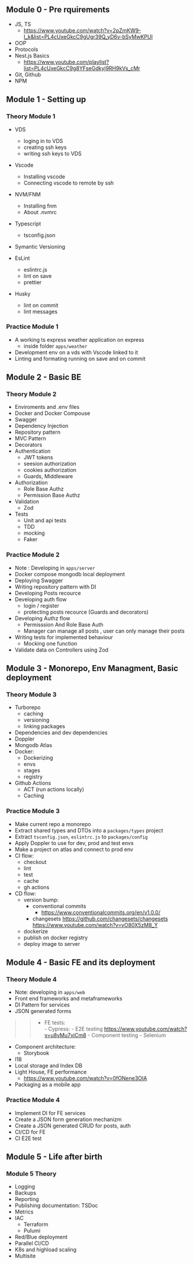 ## Module 0 - Pre rquirements

- JS, TS
  - https://www.youtube.com/watch?v=2pZmKW9-I_k&list=PL4cUxeGkcC9gUgr39Q_yD6v-bSyMwKPUI
- OOP
- Protocols
- Nest.js Basics
  - https://www.youtube.com/playlist?list=PL4cUxeGkcC9g8YFseGdkyj9RH9kVs_cMr
- Git, Github
- NPM

## Module 1 - Setting up

### Theory Module 1

- VDS

  - loging in to VDS
  - creating ssh keys
  - writing ssh keys to VDS

- Vscode

  - Installing vscode
  - Connecting vscode to remote by ssh

- NVM/FNM

  - Installing fnm
  - About .nvmrc

- Typescript

  - tsconfig.json

- Symantic Versioning

- EsLint

  - eslintrc.js
  - lint on save
  - prettier

- Husky

  - lint on commit
  - lint messages

### Practice Module 1

- A working ts express weather application on express
  - inside folder `apps/weather`
- Development env on a vds with Vscode linked to it
- Linting and formating running on save and on commit

## Module 2 - Basic BE

### Theory Module 2

- Enviroments and .env files
- Docker and Docker Compouse
- Swagger
- Dependency Injection
- Repository pattern
- MVC Pattern
- Decorators
- Authentication
  - JWT tokens
  - seesion authorization
  - cookies authorization
  - Guards, Middleware
- Authorization
  - Role Base Authz
  - Permission Base Authz
- Validation
  - Zod
- Tests
  - Unit and api tests
  - TDD
  - mocking
  - Faker

### Practice Module 2

- Note : Developing in `apps/server`
- Docker compose mongodb local deployment
- Deploying Swagger
- Writing repository pattern with DI
- Developing Posts recource
- Developing auth flow
  - login / register
  - protecting posts recource (Guards and decorators)
- Developing Authz flow
  - Permisssion And Role Base Auth
  - Manager can manage all posts , user can only manage their posts
- Writing tests for implemented behaviour
  - Mocking one function
- Validate data on Controllers using Zod

## Module 3 - Monorepo, Env Managment, Basic deployment

### Theory Module 3

- Turborepo
  - caching
  - versioning
  - linking packages
- Dependencies and dev dependencies
- Doppler
- Mongodb Atlas
- Docker:
  - Dockerizing
  - envs
  - stages
  - registry
- Github Actions
  - ACT (run actions locally)
  - Caching

### Practice Module 3

- Make current repo a monorepo
- Extract shared types and DTOs into a `packages/types` project
- Extract `tsconfig.json`, `eslintrc.js` to `packages/config`
- Apply Doppler to use for dev, prod and test envs
- Make a project on atlas and connect to prod env
- CI flow:
  - checkout
  - lint
  - test
  - cache
  - gh actions
- CD flow:
  - version bump:
    - conventional commits 
      - https://www.conventionalcommits.org/en/v1.0.0/
    - changesets 
        https://github.com/changesets/changesets
        https://www.youtube.com/watch?v=vO80X5zM8_Y
  - dockerize
  - publish on docker registry
  - deploy image to server

## Module 4 - Basic FE and its deployment

### Theory Module 4

- Note: developing in `apps/web`
- Front end frameworks and metaframeworks
- DI Pattern for services
- JSON generated forms

>>- FE tests:  
    - Cypress:
        - E2E testing https://www.youtube.com/watch?v=u8vMu7viCm8 
        - Component testing
    - Selenium
- Component architecture: 
    - Storybook
- I18
- Local storage and Index DB
- Light House, FE performance
  - https://www.youtube.com/watch?v=0fONene3OIA
- Packaging as a mobile app

### Practice Module 4

- Implement DI for FE services
- Create a JSON form generation mechanizm
- Create a JSON generated CRUD for posts, auth
- CI/CD for FE
- CI E2E test

## Module 5 - Life after birth

### Module 5 Theory

- Logging
- Backups
- Reporting
- Publishing documentation: TSDoc
- Metrics
- IAC
  - Terraform
  - Pulumi
- Red/Blue deployment
- Parallel CI/CD
- K8s and highload scaling
- Multisite
